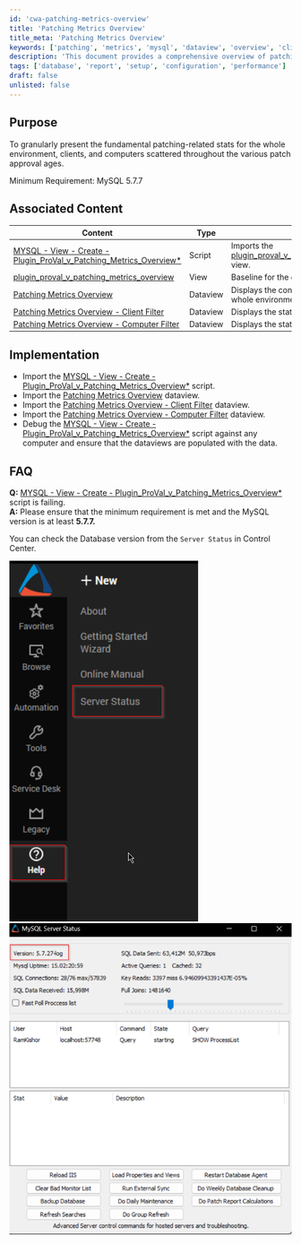 ```yaml
---
id: 'cwa-patching-metrics-overview'
title: 'Patching Metrics Overview'
title_meta: 'Patching Metrics Overview'
keywords: ['patching', 'metrics', 'mysql', 'dataview', 'overview', 'client', 'computer']
description: 'This document provides a comprehensive overview of patching-related statistics across the entire environment, including details for clients and computers based on various patch approval ages. It outlines the minimum requirements, associated content, implementation steps, and frequently asked questions to ensure effective patch management.'
tags: ['database', 'report', 'setup', 'configuration', 'performance']
draft: false
unlisted: false
---
```

## Purpose

To granularly present the fundamental patching-related stats for the whole environment, clients, and computers scattered throughout the various patch approval ages.

Minimum Requirement: MySQL 5.7.7

## Associated Content

| Content                                                                                     | Type     | Function                                                              |
|---------------------------------------------------------------------------------------------|----------|-----------------------------------------------------------------------|
| [MYSQL - View - Create - Plugin_ProVal_v_Patching_Metrics_Overview*](https://proval.itglue.com/DOC-5078775-11915171) | Script   | Imports the [plugin_proval_v_patching_metrics_overview](https://proval.itglue.com/DOC-5078775-11915163) view. |
| [plugin_proval_v_patching_metrics_overview](https://proval.itglue.com/DOC-5078775-11915163) | View     | Baseline for the dataviews.                                         |
| [Patching Metrics Overview](https://proval.itglue.com/DOC-5078775-8023241)                | Dataview | Displays the consolidated stats for the whole environment.           |
| [Patching Metrics Overview - Client Filter](https://proval.itglue.com/DOC-5078775-11915225) | Dataview | Displays the stats for each client.                                  |
| [Patching Metrics Overview - Computer Filter](https://proval.itglue.com/DOC-5078775-11915195) | Dataview | Displays the stats for each computer.                                |

## Implementation

- Import the [MYSQL - View - Create - Plugin_ProVal_v_Patching_Metrics_Overview*](https://proval.itglue.com/DOC-5078775-11915171) script.
- Import the [Patching Metrics Overview](https://proval.itglue.com/DOC-5078775-8023241) dataview.
- Import the [Patching Metrics Overview - Client Filter](https://proval.itglue.com/DOC-5078775-11915225) dataview.
- Import the [Patching Metrics Overview - Computer Filter](https://proval.itglue.com/DOC-5078775-11915195) dataview.
- Debug the [MYSQL - View - Create - Plugin_ProVal_v_Patching_Metrics_Overview*](https://proval.itglue.com/DOC-5078775-11915171) script against any computer and ensure that the dataviews are populated with the data.

## FAQ

**Q:** [MYSQL - View - Create - Plugin_ProVal_v_Patching_Metrics_Overview*](https://proval.itglue.com/DOC-5078775-11915171) script is failing.  
**A:** Please ensure that the minimum requirement is met and the MySQL version is at least **5.7.7.**  

You can check the Database version from the `Server Status` in Control Center.  

![Image1](../../static/img/Patching-Metrics/image_1.png)  
![Image2](../../static/img/Patching-Metrics/image_2.png)



